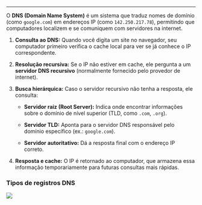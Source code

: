 
---

O **DNS (Domain Name System)** é um sistema que traduz nomes de domínio (como `google.com`) em endereços IP (como `142.250.217.78`), permitindo que computadores localizem e se comuniquem com servidores na internet.

1. **Consulta ao DNS:** Quando você digita um site no navegador, seu computador primeiro verifica o cache local para ver se já conhece o IP correspondente.

2. **Resolução recursiva:** Se o IP não estiver em cache, ele pergunta a um **servidor DNS recursivo** (normalmente fornecido pelo provedor de internet).

3. **Busca hierárquica:** Caso o servidor recursivo não tenha a resposta, ele consulta:
    - **Servidor raiz (Root Server):** Indica onde encontrar informações sobre o domínio de nível superior (TLD, como `.com`, `.org`).
        
    - **Servidor TLD:** Aponta para o servidor DNS responsável pelo domínio específico (ex.: `google.com`).
        
    - **Servidor autoritativo:** Dá a resposta final com o endereço IP correto.

4. **Resposta e cache:** O IP é retornado ao computador, que armazena essa informação temporariamente para futuras consultas mais rápidas.

### Tipos de registros DNS

![](https://i.imgur.com/zqvjQAN.png)


